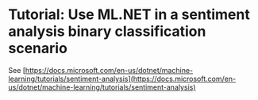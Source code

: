 ﻿# Tutorial: Use ML.NET in a sentiment analysis binary classification scenario

See [https://docs.microsoft.com/en-us/dotnet/machine-learning/tutorials/sentiment-analysis](https://docs.microsoft.com/en-us/dotnet/machine-learning/tutorials/sentiment-analysis)